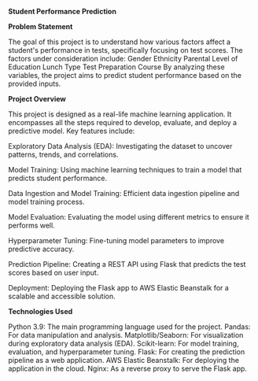 **Student Performance Prediction**

**Problem Statement**

The goal of this project is to understand how various factors affect a student's performance in tests, specifically focusing on test scores. The factors under consideration include:
Gender
Ethnicity
Parental Level of Education
Lunch Type
Test Preparation Course
By analyzing these variables, the project aims to predict student performance based on the provided inputs.


**Project Overview**

This project is designed as a real-life machine learning application. It encompasses all the steps required to develop, evaluate, and deploy a predictive model. Key features include:

Exploratory Data Analysis (EDA): Investigating the dataset to uncover patterns, trends, and correlations.

Model Training: Using machine learning techniques to train a model that predicts student performance.

Data Ingestion and Model Training: Efficient data ingestion pipeline and model training process.

Model Evaluation: Evaluating the model using different metrics to ensure it performs well.

Hyperparameter Tuning: Fine-tuning model parameters to improve predictive accuracy.

Prediction Pipeline: Creating a REST API using Flask that predicts the test scores based on user input.

Deployment: Deploying the Flask app to AWS Elastic Beanstalk for a scalable and accessible solution.



**Technologies Used**

Python 3.9: The main programming language used for the project.
Pandas: For data manipulation and analysis.
Matplotlib/Seaborn: For visualization during exploratory data analysis (EDA).
Scikit-learn: For model training, evaluation, and hyperparameter tuning.
Flask: For creating the prediction pipeline as a web application.
AWS Elastic Beanstalk: For deploying the application in the cloud.
Nginx: As a reverse proxy to serve the Flask app.
